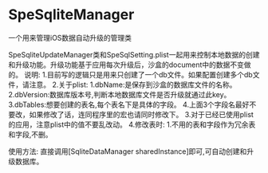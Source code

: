 # SpeSqliteManager
一个用来管理iOS数据自动升级的管理类

SpeSqliteUpdateManager类和SpeSqlSetting.plist一起用来控制本地数据的创建和升级功能。升级功能基于应用每次升级后，沙盒的document中的数据不变做的。
说明:
1.目前写的逻辑只是用来只创建了一个db文件。如果配置创建多个db文件，请注意。
2.关于plist:
  1.dbName:是保存到沙盒的数据库文件的名称。
  2.dbVersion:数据库版本号,判断本地数据库文件是否升级就通过此key。
  3.dbTables:想要创建的表名,每个表名下是具体的字段。
  4.上面3个字段名最好不要改，如果修改了话，连同程序里的宏也请同时修改下。
3.对于已经已使用plist的应用，注意plist中的值不要乱改动。
4.修改表时:
  1.不用的表和字段作为冗余表和字段,不删。

使用方法: 
直接调用[SqliteDataManager sharedInstance]即可,可自动创建和升级数据库。
